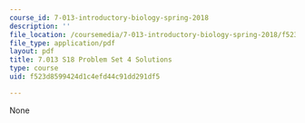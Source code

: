 ```yaml
---
course_id: 7-013-introductory-biology-spring-2018
description: ''
file_location: /coursemedia/7-013-introductory-biology-spring-2018/f523d8599424d1c4efd44c91dd291df5_MIT7_013s18Pset4S.pdf
file_type: application/pdf
layout: pdf
title: 7.013 S18 Problem Set 4 Solutions
type: course
uid: f523d8599424d1c4efd44c91dd291df5

---
```

None